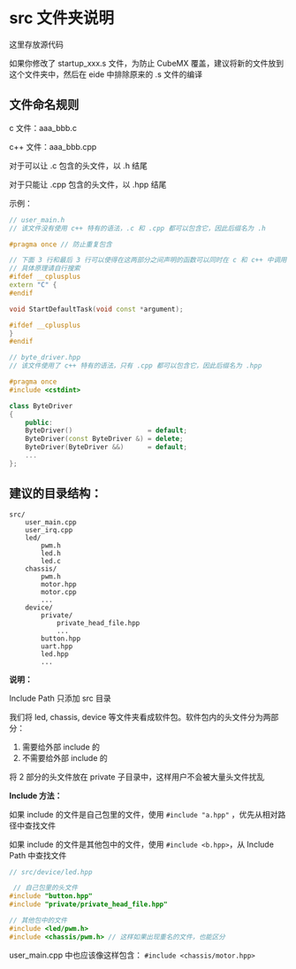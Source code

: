 # src 文件夹说明

这里存放源代码

如果你修改了 startup_xxx.s 文件，为防止 CubeMX 覆盖，建议将新的文件放到这个文件夹中，然后在 eide 中排除原来的 .s 文件的编译

## 文件命名规则

c 文件：aaa_bbb.c

c++ 文件：aaa_bbb.cpp

对于可以让 .c 包含的头文件，以 .h 结尾

对于只能让 .cpp 包含的头文件，以 .hpp 结尾

示例：

```cpp
// user_main.h
// 该文件没有使用 c++ 特有的语法，.c 和 .cpp 都可以包含它，因此后缀名为 .h

#pragma once // 防止重复包含

// 下面 3 行和最后 3 行可以使得在这两部分之间声明的函数可以同时在 c 和 c++ 中调用
// 具体原理请自行搜索
#ifdef __cplusplus
extern "C" {
#endif

void StartDefaultTask(void const *argument);

#ifdef __cplusplus
}
#endif
```

```cpp
// byte_driver.hpp
// 该文件使用了 c++ 特有的语法，只有 .cpp 都可以包含它，因此后缀名为 .hpp

#pragma once
#include <cstdint>

class ByteDriver
{
    public:
    ByteDriver()                   = default;
    ByteDriver(const ByteDriver &) = delete;
    ByteDriver(ByteDriver &&)      = default;
    ...
};
```

## 建议的目录结构：

```
src/
    user_main.cpp
    user_irq.cpp
    led/
        pwm.h
        led.h
        led.c
    chassis/
        pwm.h
        motor.hpp
        motor.cpp
        ...
    device/
        private/
            private_head_file.hpp
            ...
        button.hpp
        uart.hpp
        led.hpp
        ...
```

**说明：**

Include Path 只添加 src 目录

我们将 led, chassis, device 等文件夹看成软件包。软件包内的头文件分为两部分：

1. 需要给外部 include 的
2. 不需要给外部 include 的

将 2 部分的头文件放在 private 子目录中，这样用户不会被大量头文件扰乱

**Include 方法：**

如果 include 的文件是自己包里的文件，使用 `#include "a.hpp"` ，优先从相对路径中查找文件

如果 include 的文件是其他包中的文件，使用 `#include <b.hpp>`，从 Include Path 中查找文件

```cpp
// src/device/led.hpp

 // 自己包里的头文件
#include "button.hpp"                   
#include "private/private_head_file.hpp"

// 其他包中的文件
#include <led/pwm.h>
#include <chassis/pwm.h> // 这样如果出现重名的文件，也能区分
```

user_main.cpp 中也应该像这样包含： `#include <chassis/motor.hpp>`
